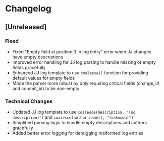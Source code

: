 # Changelog

## [Unreleased]

### Fixed
- Fixed "Empty field at position 3 in log entry" error when JJ changes have empty descriptions
- Improved error handling for JJ log parsing to handle missing or empty fields gracefully
- Enhanced JJ log template to use `coalesce()` function for providing default values for empty fields
- Made the parser more robust by only requiring critical fields (change_id and commit_id) to be non-empty

### Technical Changes
- Updated JJ log template to use `coalesce(description, "(no description)")` and `coalesce(author.name(), "(unknown)")`
- Simplified parsing logic to handle empty descriptions and authors gracefully
- Added better error logging for debugging malformed log entries
